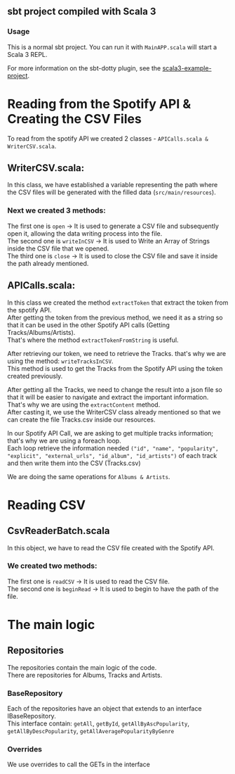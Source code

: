 ## sbt project compiled with Scala 3

### Usage

This is a normal sbt project. You can run it with `MainAPP.scala` will start a Scala 3 REPL.

For more information on the sbt-dotty plugin, see the
[scala3-example-project](https://github.com/scala/scala3-example-project/blob/main/README.md).


# Reading from the Spotify API & Creating the CSV Files

To read from the spotify API we created 2 classes - ```APICalls.scala & WriterCSV.scala```.

## WriterCSV.scala:
In this class, we have established a variable representing the path where the CSV files will be generated with the filled data (```src/main/resources```).

### Next we created 3 methods:
The first one is ```open```         → It is used to generate a CSV file and subsequently open it, allowing the data writing process into the file.\
The second one is ```writeInCSV```  → It is used to Write an Array of Strings inside the CSV file that we opened.\
The third one is ```close```        → It is used to close the CSV file and save it inside the path already mentioned.

## APICalls.scala:
In this class we created the method ```extractToken``` that extract the token from the spotify API.\
After getting the token from the previous method, we need it as a string so that it can be used in the other Spotify API calls (Getting Tracks/Albums/Artists).\
That's where the method ```extractTokenFromString``` is useful.

After retrieving our token, we need to retrieve the Tracks. that's why we are using the method: ```writeTracksInCSV```.\
This method is used to get the Tracks from the Spotify API using the token created previously.

After getting all the Tracks, we need to change the result into a json file so that it will be easier to navigate and extract the important information.\
That's why we are using the ```extractContent``` method.\
After casting it, we use the WriterCSV class already mentioned so that we can create the file Tracks.csv inside our resources.

In our Spotify API Call, we are asking to get multiple tracks information; that's why we are using a foreach loop.\
Each loop retrieve the information needed ```("id", "name", "popularity", "explicit", "external_urls", "id_album", "id_artists")``` of each track and then write them into the CSV (Tracks.csv)

We are doing the same operations for ```Albums & Artists```.

# Reading CSV

## CsvReaderBatch.scala
In this object, we have to read the CSV file created with the Spotify API.

### We created two methods: 
The first one is ```readCSV``` → It is used to read the CSV file.\
The second one is ```beginRead``` → It is used to begin to have the path of the file.

# The main logic

## Repositories
The repositories contain the main logic of the code.\
There are repositories for Albums, Tracks and Artists.

### BaseRepository
Each of the repositories have an object that extends to an interface IBaseRepository.\
This interface contain: `getAll`, `getById`, `getAllByAscPopularity`, `getAllByDescPopularity`, `getAllAveragePopularityByGenre`

### Overrides
We use overrides to call the GETs in the interface